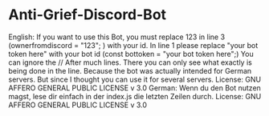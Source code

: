 # Anti-Grief-Discord-Bot
English: If you want to use this Bot, you must replace 123 in line 3 (ownerfromdiscord = "123"; ) with your id. In line 1 please replace "your bot token here" with your bot id (const bottoken = "your bot token here";) You can ignore the // After much lines. There you can only see what exactly is being done in the line. Because the bot was actually intended for German servers. But since I thought you can use it for several servers. License: GNU AFFERO GENERAL PUBLIC LICENSE v 3.0
German: Wenn du den Bot nutzen magst, lese dir einfach in der index.js die letzten Zeilen durch. License: GNU AFFERO GENERAL PUBLIC LICENSE v 3.0
